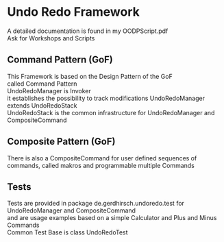 # Undo Redo Framework
A detailed documentation is found in my OODPScript.pdf  
Ask for Workshops and Scripts 

## Command Pattern (GoF)
This Framework is based on the Design Pattern of the GoF  
called Command Pattern  
UndoRedoManager is Invoker  
it establishes the possibility to track modifications
UndoRedoManager extends UndoRedoStack  
UndoRedoStack is the common infrastructure for UndoRedoManager and CompositeCommand

## Composite Pattern (GoF)
There is also a CompositeCommand for user defined sequences of commands, called makros 
and programmable multiple Commands

## Tests
Tests are provided in package de.gerdhirsch.undoredo.test for
UndoRedoManager and CompositeCommand  
and are usage examples based on a simple Calculator and Plus and Minus Commands  
Common Test Base is class UndoRedoTest